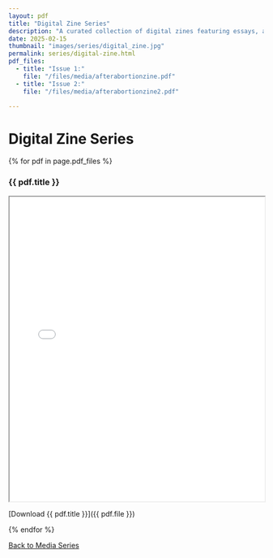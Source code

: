 ```yaml
---
layout: pdf
title: "Digital Zine Series"
description: "A curated collection of digital zines featuring essays, artwork, and innovative design."
date: 2025-02-15
thumbnail: "images/series/digital_zine.jpg"
permalink: series/digital-zine.html
pdf_files:
  - title: "Issue 1:"
    file: "/files/media/afterabortionzine.pdf"
  - title: "Issue 2:"
    file: "/files/media/afterabortionzine2.pdf"

---
```


# Digital Zine Series


{% for pdf in page.pdf_files %}
### {{ pdf.title }}

<div class="pdf-embed">
<iframe src="{{ pdf.file }}" 
        title="{{ pdf.title }} PDF document" 
        width="100%" height="600">
  Your browser does not support iframes. Please <a href="{{ pdf.file }}">download the PDF</a> to view it.
</iframe>
</div>

[Download {{ pdf.title }}]({{ pdf.file }})

{% endfor %}

[Back to Media Series](/media.html)